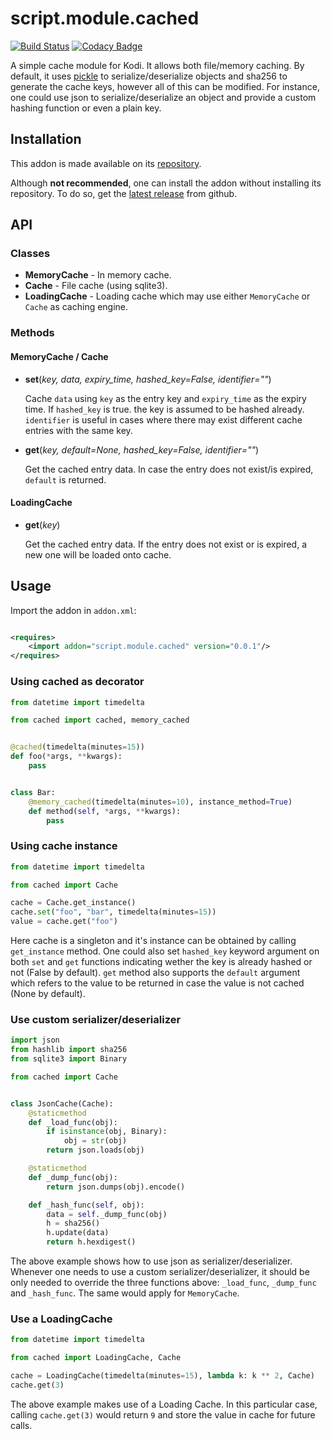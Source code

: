 # script.module.cached

[![Build Status](https://github.com/i96751414/script.module.cached/workflows/build/badge.svg)](https://github.com/i96751414/script.module.cached/actions?query=workflow%3Abuild)
[![Codacy Badge](https://app.codacy.com/project/badge/Grade/ec7ad5f1d3b3432d9df2541aec27801a)](https://www.codacy.com/gh/i96751414/script.module.cached/dashboard?utm_source=github.com&amp;utm_medium=referral&amp;utm_content=i96751414/script.module.cached&amp;utm_campaign=Badge_Grade)

A simple cache module for Kodi. It allows both file/memory caching. By default, it
uses [pickle](https://docs.python.org/3/library/pickle.html) to serialize/deserialize objects and sha256 to generate the
cache keys, however all of this can be modified. For instance, one could use json to serialize/deserialize an object and
provide a custom hashing function or even a plain key.

## Installation

This addon is made available on its [repository](https://github.com/i96751414/repository.github#installation).

Although **not recommended**, one can install the addon without installing its repository. To do so, get the
[latest release](https://github.com/i96751414/script.module.cached/releases/latest) from github.

## API

### Classes

-   **MemoryCache** - In memory cache.
-   **Cache** - File cache (using sqlite3).
-   **LoadingCache** - Loading cache which may use either `MemoryCache` or `Cache` as caching engine.

### Methods

#### MemoryCache / Cache

-   **set**(*key, data, expiry_time, hashed_key=False, identifier=""*)

    Cache `data` using `key` as the entry key and `expiry_time` as the expiry time. If `hashed_key` is true. the key is
    assumed to be hashed already. `identifier` is useful in cases where there may exist different cache entries with the
    same key.

-   **get**(*key, default=None, hashed_key=False, identifier=""*)

    Get the cached entry data. In case the entry does not exist/is expired, `default` is returned.

#### LoadingCache

-   **get**(*key*)

    Get the cached entry data. If the entry does not exist or is expired, a new one will be loaded onto cache.

## Usage

Import the addon in `addon.xml`:

```xml

<requires>
    <import addon="script.module.cached" version="0.0.1"/>
</requires>
```

### Using cached as decorator

```python
from datetime import timedelta

from cached import cached, memory_cached


@cached(timedelta(minutes=15))
def foo(*args, **kwargs):
    pass


class Bar:
    @memory_cached(timedelta(minutes=10), instance_method=True)
    def method(self, *args, **kwargs):
        pass
```

### Using cache instance

```python
from datetime import timedelta

from cached import Cache

cache = Cache.get_instance()
cache.set("foo", "bar", timedelta(minutes=15))
value = cache.get("foo")
```

Here cache is a singleton and it's instance can be obtained by calling `get_instance` method. One could also
set `hashed_key` keyword argument on both `set` and `get` functions indicating wether the key is already hashed or not
(False by default). `get` method also supports the `default` argument which refers to the value to be returned in case
the value is not cached (None by default).

### Use custom serializer/deserializer

```python
import json
from hashlib import sha256
from sqlite3 import Binary

from cached import Cache


class JsonCache(Cache):
    @staticmethod
    def _load_func(obj):
        if isinstance(obj, Binary):
            obj = str(obj)
        return json.loads(obj)

    @staticmethod
    def _dump_func(obj):
        return json.dumps(obj).encode()

    def _hash_func(self, obj):
        data = self._dump_func(obj)
        h = sha256()
        h.update(data)
        return h.hexdigest()
```

The above example shows how to use json as serializer/deserializer. Whenever one needs to use a custom
serializer/deserializer, it should be only needed to override the three functions above:
`_load_func`, `_dump_func` and `_hash_func`. The same would apply for `MemoryCache`.

### Use a LoadingCache

```python
from datetime import timedelta

from cached import LoadingCache, Cache

cache = LoadingCache(timedelta(minutes=15), lambda k: k ** 2, Cache)
cache.get(3)
```

The above example makes use of a Loading Cache. In this particular case, calling `cache.get(3)` would return `9` and
store the value in cache for future calls.
